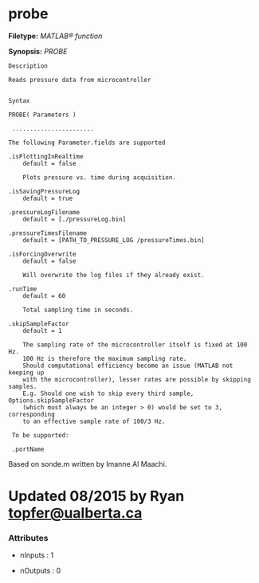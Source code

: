 # probe

**Filetype:** _MATLAB&reg; function_

**Synopsis:** _PROBE_

    Description
    
    Reads pressure data from microcontroller 


    Syntax

    PROBE( Parameters )

     .......................
    
    The following Parameter.fields are supported
    
    .isPlottingInRealtime
        default = false

        Plots pressure vs. time during acquisition. 

    .isSavingPressureLog
        default = true

    .pressureLogFilename
        default = [./pressureLog.bin]

    .pressureTimesFilename
        default = [PATH_TO_PRESSURE_LOG /pressureTimes.bin]

    .isForcingOverwrite
        default = false

        Will overwrite the log files if they already exist. 

    .runTime 
        default = 60
    
        Total sampling time in seconds.

    .skipSampleFactor  
        default = 1 

        The sampling rate of the microcontroller itself is fixed at 100 Hz.
        100 Hz is therefore the maximum sampling rate.
        Should computational efficiency become an issue (MATLAB not keeping up
        with the microcontroller), lesser rates are possible by skipping samples.
        E.g. Should one wish to skip every third sample, Options.skipSampleFactor
        (which must always be an integer > 0) would be set to 3, corresponding 
        to an effective sample rate of 100/3 Hz.
      
     To be supported:

     .portName




Based on sonde.m written by Imanne Al Maachi.

Updated 08/2015 by Ryan
topfer@ualberta.ca
=========================================================================


### Attributes


- nInputs : 1

- nOutputs : 0
